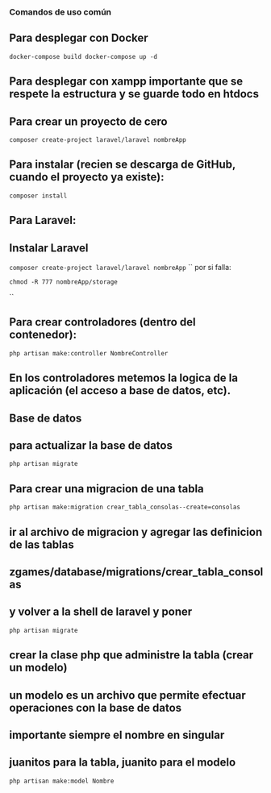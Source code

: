 ### Comandos de uso común

## Para desplegar con Docker
``
    docker-compose build
    docker-compose up -d
``

## Para desplegar con xampp importante que se respete la estructura y se guarde todo en htdocs

## Para crear un proyecto de cero
``
    composer create-project laravel/laravel nombreApp
``

## Para instalar (recien se descarga de GitHub, cuando el proyecto ya existe):
``
    composer install
``

## Para Laravel:

## Instalar Laravel
``
    composer create-project laravel/laravel nombreApp
``
``
    por si falla:

    chmod -R 777 nombreApp/storage
``

## Para crear controladores (dentro del contenedor):

``
    php artisan make:controller NombreController
``


## En los controladores metemos la logica de la aplicación (el acceso a base de datos, etc).

## Base de datos

## para actualizar la base de datos

``
    php artisan migrate
``

## Para crear una migracion de una tabla

``
    php artisan make:migration crear_tabla_consolas--create=consolas
``

## ir al archivo de migracion y agregar las definicion de las tablas
## zgames/database/migrations/crear_tabla_consolas

## y volver a la shell de laravel y poner
``
    php artisan migrate
``


## crear la clase php que administre la tabla (crear un modelo)
## un modelo es un archivo que permite efectuar operaciones con la base de datos
## importante siempre el nombre en singular
## juanitos para la tabla, juanito para el modelo
``
    php artisan make:model Nombre
``